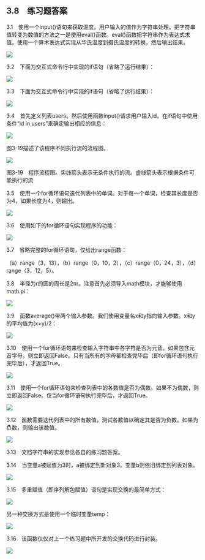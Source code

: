    

## 3.8　练习题答案

3.1　使用一个input()语句来获取温度。用户输入的值作为字符串处理。把字符串值转变为数值的方法之一是使用eval()函数。eval()函数把字符串作为表达式求值。使用一个算术表达式实现从华氏温度到摄氏温度的转换，然后输出结果。

![](0-Assets/Epubook/程序员编程语言经典合集（计算机科学丛书5册套装），javapython编程语言含经典教材龙书《编译原理》%20(Bruce%20Eckel%20%20Alfred%20V.%20Aho%20%20Monica%20S.%20Lam%20etc.)%20(Z-Library)/images/image08149.jpeg)

3.2　下面为交互式命令行中实现的if语句（省略了运行结果）：

![](0-Assets/Epubook/程序员编程语言经典合集（计算机科学丛书5册套装），javapython编程语言含经典教材龙书《编译原理》%20(Bruce%20Eckel%20%20Alfred%20V.%20Aho%20%20Monica%20S.%20Lam%20etc.)%20(Z-Library)/images/image08150.jpeg)

3.3　下面为交互式命令行中实现的if语句（省略了运行结果）：

![](0-Assets/Epubook/程序员编程语言经典合集（计算机科学丛书5册套装），javapython编程语言含经典教材龙书《编译原理》%20(Bruce%20Eckel%20%20Alfred%20V.%20Aho%20%20Monica%20S.%20Lam%20etc.)%20(Z-Library)/images/image08151.jpeg)

3.4　首先定义列表users。然后使用函数input()请求用户输入id。在if语句中使用条件“id in users”来确定输出相应的信息：

![](0-Assets/Epubook/程序员编程语言经典合集（计算机科学丛书5册套装），javapython编程语言含经典教材龙书《编译原理》%20(Bruce%20Eckel%20%20Alfred%20V.%20Aho%20%20Monica%20S.%20Lam%20etc.)%20(Z-Library)/images/image08152.jpeg)

图3-19描述了该程序不同执行流的流程图。

![](0-Assets/Epubook/程序员编程语言经典合集（计算机科学丛书5册套装），javapython编程语言含经典教材龙书《编译原理》%20(Bruce%20Eckel%20%20Alfred%20V.%20Aho%20%20Monica%20S.%20Lam%20etc.)%20(Z-Library)/images/image08153.jpeg)

图3-19　程序流程图。实线箭头表示无条件执行的流。虚线箭头表示根据条件可能执行的流

3.5　使用一个for循环语句迭代列表中的单词。对于每一个单词，检查其长度是否为4，如果长度为4，则输出。

![](0-Assets/Epubook/程序员编程语言经典合集（计算机科学丛书5册套装），javapython编程语言含经典教材龙书《编译原理》%20(Bruce%20Eckel%20%20Alfred%20V.%20Aho%20%20Monica%20S.%20Lam%20etc.)%20(Z-Library)/images/image08154.jpeg)

3.6　使用如下的for循环语句实现程序的功能：

![](0-Assets/Epubook/程序员编程语言经典合集（计算机科学丛书5册套装），javapython编程语言含经典教材龙书《编译原理》%20(Bruce%20Eckel%20%20Alfred%20V.%20Aho%20%20Monica%20S.%20Lam%20etc.)%20(Z-Library)/images/image08155.jpeg)

3.7　省略完整的for循环语句，仅给出range函数：

（a）range（3，13），（b）range（0，10，2），（c）range（0，24，3），（d）range（3，12，5）。

3.8　半径为r的圆的周长是2πr。注意首先必须导入math模块，才能够使用math.pi：

![](0-Assets/Epubook/程序员编程语言经典合集（计算机科学丛书5册套装），javapython编程语言含经典教材龙书《编译原理》%20(Bruce%20Eckel%20%20Alfred%20V.%20Aho%20%20Monica%20S.%20Lam%20etc.)%20(Z-Library)/images/image08156.jpeg)

3.9　函数average()带两个输入参数。我们使用变量名x和y指向输入参数。x和y的平均值为(x+y)/2：

![](0-Assets/Epubook/程序员编程语言经典合集（计算机科学丛书5册套装），javapython编程语言含经典教材龙书《编译原理》%20(Bruce%20Eckel%20%20Alfred%20V.%20Aho%20%20Monica%20S.%20Lam%20etc.)%20(Z-Library)/images/image08157.jpeg)

3.10　使用一个for循环语句来检查输入字符串中各字符是否为元音。如果包含元音字母，则立即返回False。只有当所有的字母都检查完毕后（即for循环语句执行完毕后），才返回True。

![](0-Assets/Epubook/程序员编程语言经典合集（计算机科学丛书5册套装），javapython编程语言含经典教材龙书《编译原理》%20(Bruce%20Eckel%20%20Alfred%20V.%20Aho%20%20Monica%20S.%20Lam%20etc.)%20(Z-Library)/images/image08158.jpeg)

3.11　使用一个for循环语句来检查列表中的各数值是否为偶数。如果不为偶数，则立即返回False。仅当for循环语句执行完毕后，才返回True。

![](0-Assets/Epubook/程序员编程语言经典合集（计算机科学丛书5册套装），javapython编程语言含经典教材龙书《编译原理》%20(Bruce%20Eckel%20%20Alfred%20V.%20Aho%20%20Monica%20S.%20Lam%20etc.)%20(Z-Library)/images/image08159.jpeg)

3.12　函数需要迭代列表中的所有数值，测试各数值以确定其是否为负数。如果为负数，则输出该数值。

![](0-Assets/Epubook/程序员编程语言经典合集（计算机科学丛书5册套装），javapython编程语言含经典教材龙书《编译原理》%20(Bruce%20Eckel%20%20Alfred%20V.%20Aho%20%20Monica%20S.%20Lam%20etc.)%20(Z-Library)/images/image08160.jpeg)

3.13　文档字符串的实现参见各自的练习题答案。

3.14　当变量a被赋值为3时，a被绑定到新对象3。变量b则依旧绑定到列表对象。

![](0-Assets/Epubook/程序员编程语言经典合集（计算机科学丛书5册套装），javapython编程语言含经典教材龙书《编译原理》%20(Bruce%20Eckel%20%20Alfred%20V.%20Aho%20%20Monica%20S.%20Lam%20etc.)%20(Z-Library)/images/image08161.jpeg)

3.15　多重赋值（即序列解包赋值）语句是实现交换的最简单方式：

![](0-Assets/Epubook/程序员编程语言经典合集（计算机科学丛书5册套装），javapython编程语言含经典教材龙书《编译原理》%20(Bruce%20Eckel%20%20Alfred%20V.%20Aho%20%20Monica%20S.%20Lam%20etc.)%20(Z-Library)/images/image08162.jpeg)

另一种交换方式是使用一个临时变量temp：

![](0-Assets/Epubook/程序员编程语言经典合集（计算机科学丛书5册套装），javapython编程语言含经典教材龙书《编译原理》%20(Bruce%20Eckel%20%20Alfred%20V.%20Aho%20%20Monica%20S.%20Lam%20etc.)%20(Z-Library)/images/image08163.jpeg)

3.16　该函数仅仅对上一个练习题中所开发的交换代码进行封装。

![](0-Assets/Epubook/程序员编程语言经典合集（计算机科学丛书5册套装），javapython编程语言含经典教材龙书《编译原理》%20(Bruce%20Eckel%20%20Alfred%20V.%20Aho%20%20Monica%20S.%20Lam%20etc.)%20(Z-Library)/images/image08164.jpeg)